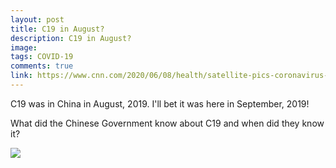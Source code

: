 ```yaml
---
layout: post
title: C19 in August?
description: C19 in August?
image: 
tags: COVID-19
comments: true
link: https://www.cnn.com/2020/06/08/health/satellite-pics-coronavirus-spread/index.html
---
```

C19 was in China in August, 2019. I'll bet it was here in September,
2019!

What did the Chinese Government know about C19 and when did they know
it?

![](https://lh3.googleusercontent.com/C8PBfKMRVSFRoFzPYIvLBD3w5Xni3jKUo5D4cio3tBTFBGEXB_M4eD4F5kgV6maTsa6Osx__Ndv5P_D10lwDgWC0z-FBeHhAJn5YXcaglbvcFp1aSMhS=w1280)
